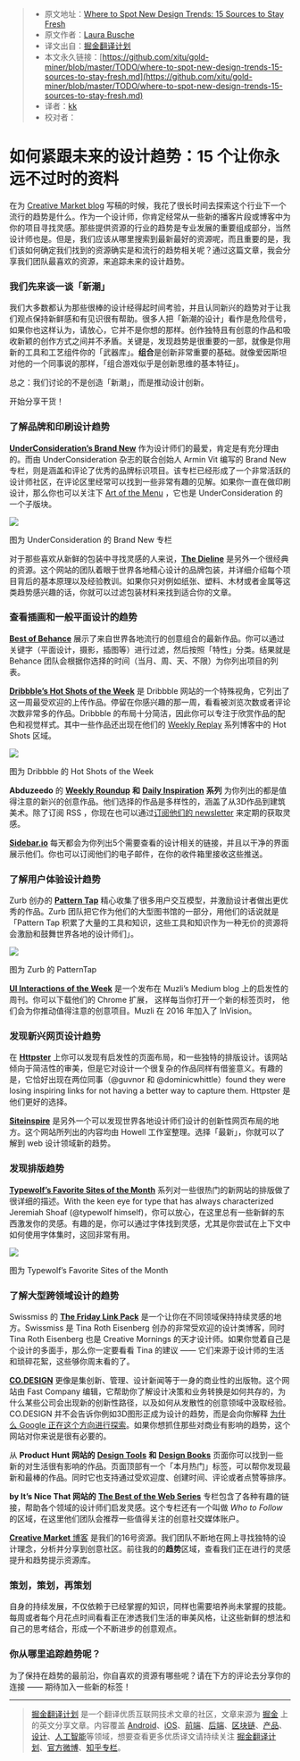> * 原文地址：[Where to Spot New Design Trends: 15 Sources to Stay Fresh](https://medium.com/building-creative-market/where-to-spot-new-design-trends-15-sources-to-stay-fresh-8877d6e097b8)
> * 原文作者：[Laura Busche](https://medium.com/@laurabusche?source=post_header_lockup)
> * 译文出自：[掘金翻译计划](https://github.com/xitu/gold-miner)
> * 本文永久链接：[https://github.com/xitu/gold-miner/blob/master/TODO/where-to-spot-new-design-trends-15-sources-to-stay-fresh.md](https://github.com/xitu/gold-miner/blob/master/TODO/where-to-spot-new-design-trends-15-sources-to-stay-fresh.md)
> * 译者：[kk](https://github.com/kangkai124)
> * 校对者：

# 如何紧跟未来的设计趋势：15 个让你永远不过时的资料

在为 [Creative Market blog](http://www.creativemarket.com/blog) 写稿的时候，我花了很长时间去探索这个行业下一个流行的趋势是什么。作为一个设计师，你肯定经常从一些新的播客片段或博客中为你的项目寻找灵感。那些提供资源的行业的趋势是专业发展的重要组成部分，当然设计师也是。但是，我们应该从哪里搜索到最新最好的资源呢，而且重要的是，我们该如何确定我们找到的资源确实是和流行的趋势相关呢？通过这篇文章，我会分享我们团队最喜欢的资源，来追踪未来的设计趋势。

### **我们先来谈一谈「新潮」**

我们大多数都认为那些很棒的设计经得起时间考验，并且认同新兴的趋势对于让我们观点保持新鲜感和有见识很有帮助。很多人把「新潮的设计」看作是危险信号，如果你也这样认为，请放心，它并不是你想的那样。创作独特且有创意的作品和吸收新颖的创作方式之间并不矛盾。关键是，发现趋势是很重要的一部，就像是你用新的工具和工艺组件你的「武器库」。**组合**是创新非常重要的基础。就像爱因斯坦对他的一个同事说的那样，「组合游戏似乎是创新思维的基本特征」。

总之：我们讨论的不是创造「新潮」，而是推动设计创新。

开始分享干货！

### 了解品牌和印刷设计趋势

[**UnderConsideration’s Brand New**](https://www.underconsideration.com/brandnew/) 作为设计师们的最爱，肯定是有充分理由的。而由 UnderConsideration 杂志的联合创始人 Armin Vit 编写的 Brand New 专栏，则是涵盖和评论了优秀的品牌标识项目。该专栏已经形成了一个非常活跃的设计师社区，在评论区里经常可以找到一些非常有趣的见解。如果你一直在做印刷设计，那么你也可以关注下 [Art of the Menu](http://www.underconsideration.com/artofthemenu/) ，它也是 UnderConsideration 的一个子版块。

![](https://cdn-images-1.medium.com/max/800/1*TTBnRu5b9sjhJ7ZEmuj2RQ.jpeg)

图为 UnderConsideration 的 Brand New 专栏

对于那些喜欢从新鲜的包装中寻找灵感的人来说，[**The Dieline**](http://www.thedieline.com/blog) 是另外一个很经典的资源。这个网站的团队着眼于世界各地精心设计的品牌包装，并详细介绍每个项目背后的基本原理以及经验教训。如果你只对例如纸张、塑料、木材或者金属等这类趋势感兴趣的话，你就可以过滤包装材料来找到适合你的文章。

### 查看插画和一般平面设计的趋势

[**Best of Behance**](https://www.behance.net/) 展示了来自世界各地流行的创意组合的最新作品。你可以通过关键字（平面设计，摄影，插图等）进行过滤，然后按照「特性」分类。结果就是 Behance 团队会根据你选择的时间（当月、周、天、不限）为你列出项目的列表。

[**Dribbble’s Hot Shots of the Week**](https://dribbble.com/shots/week/2017-10-30?utm_content=hot-shots-see-all-link) 是 Dribbble 网站的一个特殊视角，它列出了这一周最受欢迎的上传作品。停留在你感兴趣的那一周，看看被浏览次数或者评论次数非常多的作品。Dribbble 的布局十分简洁，因此你可以专注于欣赏作品的配色和视觉样式。其中一些作品还出现在他们的 [Weekly Replay](https://dribbble.com/stories/categories/weekly-replay) 系列博客中的 Hot Shots 区域。

![](https://cdn-images-1.medium.com/max/800/1*6e9aBZ3PSkKq0CuuBEjRbg.jpeg)

图为 Dribbble 的 Hot Shots of the Week

**Abduzeedo** 的 [**Weekly Roundup**](http://abduzeedo.com/tags/weekly-roundup) **和** [**Daily Inspiration**](http://abduzeedo.com/tags/daily-inspiration) **系列** 为你列出的都是值得注意的新兴的创意作品。他们选择的作品是多样性的，涵盖了从3D作品到建筑美术。除了订阅 RSS ，你现在也可以通过[订阅他们的 newsletter](http://abduzeedo.com/mailchimp-subscribe-abduzeedo-mailing-list) 来定期的获取灵感。

[**Sidebar.io**](https://sidebar.io) 每天都会为你列出5个需要查看的设计相关的链接，并且以干净的界面展示他们。你也可以订阅他们的电子邮件，在你的收件箱里接收这些推送。

### 了解用户体验设计趋势

Zurb 创办的 [**Pattern Tap**](https://zurb.com/patterntap) 精心收集了很多用户交互模型，并激励设计者做出更优秀的作品。Zurb 团队把它作为他们的大型图书馆的一部分，用他们的话说就是「Pattern Tap 积累了大量的工具和知识，这些工具和知识作为一种无价的资源将会激励和鼓舞世界各地的设计师们」。

![](https://cdn-images-1.medium.com/max/800/1*w3T0VLKyy2qTolK5uNVfdw.jpeg)

图为 Zurb 的 PatternTap

[**UI Interactions of the Week**](https://medium.muz.li/) 是一个发布在 Muzli’s Medium blog 上的启发性的周刊。你可以下载他们的 Chrome 扩展， 这样每当你打开一个新的标签页时， 他们会为你推动值得注意的创意项目。Muzli 在 2016 年加入了 InVision。

### 发现新兴网页设计趋势

在 [**Httpster**](https://httpster.net/) 上你可以发现有启发性的页面布局，和一些独特的排版设计。该网站倾向于简洁性的审美，但是它对设计一个很复杂的作品同样有借鉴意义。有趣的是，它恰好出现在两位同事（@guvnor 和 @dominicwhittle）found they were losing inspiring links for not having a better way to capture them. Httpster 是他们更好的选择。

[**Siteinspire**](https://www.siteinspire.com/) 是另外一个可以发现世界各地设计师们设计的创新性网页布局的地方。这个网站所列出的内容均由 Howell 工作室整理。选择「最新」，你就可以了解到 web 设计领域新的趋势。

### 发现排版趋势

[**Typewolf’s Favorite Sites of the Month**](https://www.typewolf.com/blog) 系列对一些很热门的新网站的排版做了很详细的描述。With the keen eye for type that has always characterized Jeremiah Shoaf (@typewolf himself)，你可以放心，在这里总有一些新鲜的东西激发你的灵感。有趣的是，你可以通过字体找到灵感，尤其是你尝试在上下文中如何使用字体集时，这回非常有用。

![](https://cdn-images-1.medium.com/max/800/1*dGNyyGU6gCdXQ1PhHJuXyQ.png)

图为 Typewolf’s Favorite Sites of the Month

### 了解大型跨领域设计的趋势

Swissmiss 的 [**The Friday Link Pack**](http://www.swiss-miss.com/link-pack) 是一个让你在不同领域保持持续灵感的地方。Swissmiss 是 Tina Roth Eisenberg 创办的非常受欢迎的设计类博客，同时 Tina Roth Eisenberg 也是 Creative Mornings 的天才设计师。如果你觉着自己是个设计的多面手，那么你一定要看看 Tina 的建议 —— 它们来源于设计师的生活和琐碎花絮，这些够你周末看的了。

[**CO.DESIGN**](https://www.fastcodesign.com/90148702/google-is-building-a-new-kind-of-clipart) 更像是集创新、管理、设计新闻等于一身的商业性的出版物。这个网站由 Fast Company 编辑，它帮助你了解设计决策和业务转换是如何共存的，为什么某些公司会出现新的创新性路径，以及如何从发散性的创意领域中汲取经验。CO.DESIGN 并不会告诉你例如3D图形正成为设计的趋势，而是会向你解释 [为什么 Google 正在这个方向进行探索](https://www.fastcodesign.com/90148702/google-is-building-a-new-kind-of-clipart)。如果你想抓住那些对商业有影响的趋势，这个网站对你来说是很有必要的。

从 **Product Hunt 网站的** [**Design Tools**](https://www.producthunt.com/topics/design-tools) **和** [**Design Books**](https://www.producthunt.com/topics/design-books) 页面你可以找到一些新的对生活很有影响的作品。页面顶部有一个「本月热门」标签，可以帮你发现最新和最棒的作品。同时它也支持通过受欢迎度、创建时间、评论或者点赞等排序。

**by It’s Nice That 网站的** [**The Best of the Web Series**](https://www.itsnicethat.com/categories/best-of-the-web)  专栏包含了各种有趣的链接，帮助各个领域的设计师们启发灵感。这个专栏还有一个叫做 *Who to Follow* 的区域，在这里他们团队会推荐一些值得关注的创意社交媒体账户。

[**Creative Market** 博客](https://creativemarket.com/blog/category/design-trends) 是我们的16号资源。我们团队不断地在网上寻找独特的设计理念，分析并分享到创意社区。前往我的的**趋势**区域，查看我们正在进行的灵感提升和趋势提示资源库。

### **策划，策划，再策划**

自身的持续发展，不仅依赖于已经掌握的知识，同样也需要培养尚未掌握的技能。每周或者每个月花点时间看看正在渗透我们生活的审美风格，让这些新鲜的想法和自己的思考结合，形成一个不断进步的创意观点。

### **你从哪里追踪趋势呢？**

为了保持在趋势的最前沿，你自喜欢的资源有哪些呢？请在下方的评论去分享你的连接 —— 期待加入一些新的标签！


---

> [掘金翻译计划](https://github.com/xitu/gold-miner) 是一个翻译优质互联网技术文章的社区，文章来源为 [掘金](https://juejin.im) 上的英文分享文章。内容覆盖 [Android](https://github.com/xitu/gold-miner#android)、[iOS](https://github.com/xitu/gold-miner#ios)、[前端](https://github.com/xitu/gold-miner#前端)、[后端](https://github.com/xitu/gold-miner#后端)、[区块链](https://github.com/xitu/gold-miner#区块链)、[产品](https://github.com/xitu/gold-miner#产品)、[设计](https://github.com/xitu/gold-miner#设计)、[人工智能](https://github.com/xitu/gold-miner#人工智能)等领域，想要查看更多优质译文请持续关注 [掘金翻译计划](https://github.com/xitu/gold-miner)、[官方微博](http://weibo.com/juejinfanyi)、[知乎专栏](https://zhuanlan.zhihu.com/juejinfanyi)。
